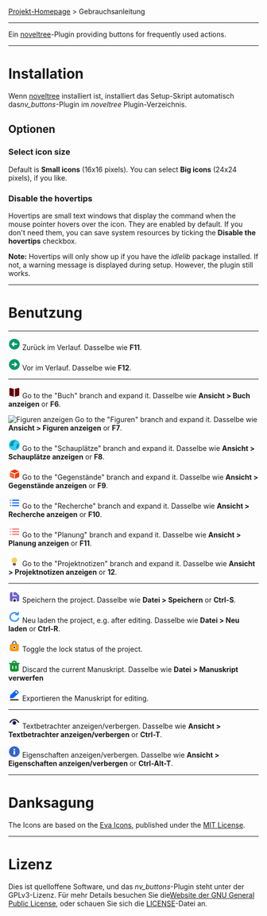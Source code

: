 [Projekt-Homepage](https://peter88213.github.io/nv_buttons) > Gebrauchsanleitung

--- 

Ein [noveltree](https://peter88213.github.io/noveltree/)-Plugin providing buttons for frequently used actions. 

---

# Installation

Wenn [noveltree](https://peter88213.github.io/noveltree/) installiert ist, installiert das Setup-Skript automatisch das*nv_buttons*-Plugin im *noveltree* Plugin-Verzeichnis.

## Optionen

### Select icon size

Default is **Small icons** (16x16 pixels). You can select **Big icons** (24x24 pixels), if you like. 

### Disable the hovertips

Hovertips are small text windows that display the command when the mouse pointer hovers over the icon. 
They are enabled by default. If you don't need them, you can save system resources by ticking the 
**Disable the hovertips** checkbox.

**Note:** Hovertips will only show up if you have the *idlelib* package installed. If not, a warning 
message is displayed during setup. However, the plugin still works.

---

# Benutzung

---

![Go back](../icons/24/nb_goBack.png) Zurück im Verlauf. Dasselbe wie **F11**.

![Go forward](../icons/24/nb_goForward.png) Vor im Verlauf. Dasselbe wie **F12**.

---

![Buch anzeigen](../icons/24/nb_viewBook.png) Go to the "Buch" branch and expand it. Dasselbe wie **Ansicht > Buch anzeigen** or **F6**.

![Figuren anzeigen](../icons/24/nb_viewCharcters.png) Go to the "Figuren" branch and expand it. Dasselbe wie **Ansicht > Figuren anzeigen** or **F7**.

![Schauplätze anzeigen](../icons/24/nb_viewLocations.png) Go to the "Schauplätze" branch and expand it. Dasselbe wie **Ansicht > Schauplätze anzeigen** or **F8**.

![Gegenstände anzeigen](../icons/24/nb_viewItems.png) Go to the "Gegenstände" branch and expand it. Dasselbe wie **Ansicht > Gegenstände anzeigen** or **F9**.

![Recherche anzeigen](../icons/24/nb_viewResearch.png) Go to the "Recherche" branch and expand it. Dasselbe wie **Ansicht > Recherche anzeigen** or **F10**.

![Planung anzeigen](../icons/24/nb_viewPlanning.png) Go to the "Planung" branch and expand it. Dasselbe wie **Ansicht > Planung anzeigen** or **F11**.

![Projektnotizen anzeigen](../icons/24/nb_viewProjectnotes.png) Go to the "Projektnotizen" branch and expand it. Dasselbe wie **Ansicht > Projektnotizen anzeigen** or **12**.

---

![Speichern](../icons/24/nb_save.png) Speichern the project. Dasselbe wie **Datei > Speichern** or **Ctrl-S**.

![Neu laden](../icons/24/nb_reload.png) Neu laden the project, e.g. after editing. Dasselbe wie **Datei > Neu laden** or **Ctrl-R**.

![Sperren/Entsperren](../icons/24/nb_lock.png) Toggle the lock status of the project.

![Manuskript verwerfen](../icons/24/nb_discard.png) Discard the current Manuskript. Dasselbe wie **Datei > Manuskript verwerfen**

![Manuskript exportieren](../icons/24/nb_manuscript.png) Exportieren the Manuskript for editing.

---

![Textbetrachter anzeigen/verbergen](../icons/24/nb_viewer.png) Textbetrachter anzeigen/verbergen. Dasselbe wie **Ansicht > Textbetrachter anzeigen/verbergen** or **Ctrl-T**.

![Eigenschaften anzeigen/verbergen](../icons/24/nb_properties.png) Eigenschaften anzeigen/verbergen. Dasselbe wie **Ansicht > Eigenschaften anzeigen/verbergen** or **Ctrl-Alt-T**.

---

# Danksagung

The Icons are based on the [Eva Icons](https://akveo.github.io/eva-icons/#/), published under the [MIT License](http://www.opensource.org/licenses/mit-license.php).

---

# Lizenz

Dies ist quelloffene Software, und das *nv_buttons*-Plugin steht unter der GPLv3-Lizenz. Für mehr Details besuchen Sie die[Website der GNU General Public License](https://www.gnu.org/licenses/gpl-3.0.de.html), oder schauen Sie sich die [LICENSE](https://github.com/peter88213/nv_buttons/blob/main/LICENSE)-Datei an.
